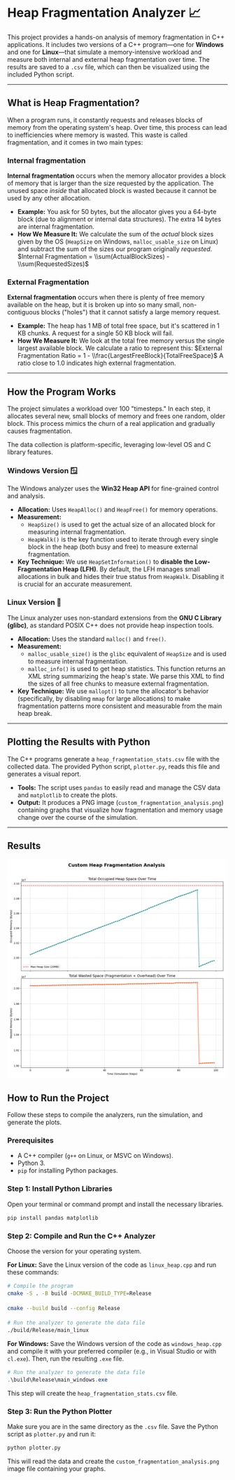 # Heap Fragmentation Analyzer 📈

This project provides a hands-on analysis of memory fragmentation in C++ applications. It includes two versions of a C++ program—one for **Windows** and one for **Linux**—that simulate a memory-intensive workload and measure both internal and external heap fragmentation over time. The results are saved to a `.csv` file, which can then be visualized using the included Python script.

-----

## What is Heap Fragmentation?

When a program runs, it constantly requests and releases blocks of memory from the operating system's heap. Over time, this process can lead to inefficiencies where memory is wasted. This waste is called fragmentation, and it comes in two main types:


### Internal fragmentation

**Internal fragmentation** occurs when the memory allocator provides a block of memory that is larger than the size requested by the application. The unused space *inside* that allocated block is wasted because it cannot be used by any other allocation.

  * **Example:** You ask for 50 bytes, but the allocator gives you a 64-byte block (due to alignment or internal data structures). The extra 14 bytes are internal fragmentation.
  * **How We Measure It:** We calculate the sum of the *actual* block sizes given by the OS (`HeapSize` on Windows, `malloc_usable_size` on Linux) and subtract the sum of the sizes our program originally *requested*.
    $Internal Fragmentation = \\sum(ActualBlockSizes) - \\sum(RequestedSizes)$

### External Fragmentation

**External fragmentation** occurs when there is plenty of free memory available on the heap, but it is broken up into so many small, non-contiguous blocks ("holes") that it cannot satisfy a large memory request.

  * **Example:** The heap has 1 MB of total free space, but it's scattered in 1 KB chunks. A request for a single 50 KB block will fail.
  * **How We Measure It:** We look at the total free memory versus the single largest available block. We calculate a ratio to represent this:
    $External Fragmentation Ratio = 1 - \\frac{LargestFreeBlock}{TotalFreeSpace}$
    A ratio close to 1.0 indicates high external fragmentation.

-----

## How the Program Works

The project simulates a workload over 100 "timesteps." In each step, it allocates several new, small blocks of memory and frees one random, older block. This process mimics the churn of a real application and gradually causes fragmentation.

The data collection is platform-specific, leveraging low-level OS and C library features.

### Windows Version 🪟

The Windows analyzer uses the **Win32 Heap API** for fine-grained control and analysis.

  * **Allocation:** Uses `HeapAlloc()` and `HeapFree()` for memory operations.
  * **Measurement:**
      * `HeapSize()` is used to get the actual size of an allocated block for measuring internal fragmentation.
      * `HeapWalk()` is the key function used to iterate through every single block in the heap (both busy and free) to measure external fragmentation.
  * **Key Technique:** We use `HeapSetInformation()` to **disable the Low-Fragmentation Heap (LFH)**. By default, the LFH manages small allocations in bulk and hides their true status from `HeapWalk`. Disabling it is crucial for an accurate measurement.

### Linux Version 🐧

The Linux analyzer uses non-standard extensions from the **GNU C Library (glibc)**, as standard POSIX C++ does not provide heap inspection tools.

  * **Allocation:** Uses the standard `malloc()` and `free()`.
  * **Measurement:**
      * `malloc_usable_size()` is the `glibc` equivalent of `HeapSize` and is used to measure internal fragmentation.
      * `malloc_info()` is used to get heap statistics. This function returns an XML string summarizing the heap's state. We parse this XML to find the sizes of all free chunks to measure external fragmentation.
  * **Key Technique:** We use `mallopt()` to tune the allocator's behavior (specifically, by disabling `mmap` for large allocations) to make fragmentation patterns more consistent and measurable from the main heap break.

-----

## Plotting the Results with Python

The C++ programs generate a `heap_fragmentation_stats.csv` file with the collected data. The provided Python script, `plotter.py`, reads this file and generates a visual report.

  * **Tools:** The script uses `pandas` to easily read and manage the CSV data and `matplotlib` to create the plots.
  * **Output:** It produces a PNG image (`custom_fragmentation_analysis.png`) containing graphs that visualize how fragmentation and memory usage change over the course of the simulation.

-----

## Results

<img src="custom_fragmentation_analysis.png" alt="Fragmentation Analysis" width="500">

## How to Run the Project

Follow these steps to compile the analyzers, run the simulation, and generate the plots.

### Prerequisites

  * A C++ compiler (`g++` on Linux, or MSVC on Windows).
  * Python 3.
  * `pip` for installing Python packages.

### Step 1: Install Python Libraries

Open your terminal or command prompt and install the necessary libraries.

```bash
pip install pandas matplotlib
```

### Step 2: Compile and Run the C++ Analyzer

Choose the version for your operating system.

**For Linux:**
Save the Linux version of the code as `linux_heap.cpp` and run these commands:

```bash
# Compile the program
cmake -S . -B build -DCMAKE_BUILD_TYPE=Release   

cmake --build build --config Release

# Run the analyzer to generate the data file
./build/Release/main_linux
```

**For Windows:**
Save the Windows version of the code as `windows_heap.cpp` and compile it with your preferred compiler (e.g., in Visual Studio or with `cl.exe`). Then, run the resulting `.exe` file.

```powershell
# Run the analyzer to generate the data file
.\build\Release\main_windows.exe
```

This step will create the `heap_fragmentation_stats.csv` file.

### Step 3: Run the Python Plotter

Make sure you are in the same directory as the `.csv` file. Save the Python script as `plotter.py` and run it:

```bash
python plotter.py
```

This will read the data and create the `custom_fragmentation_analysis.png` image file containing your graphs.